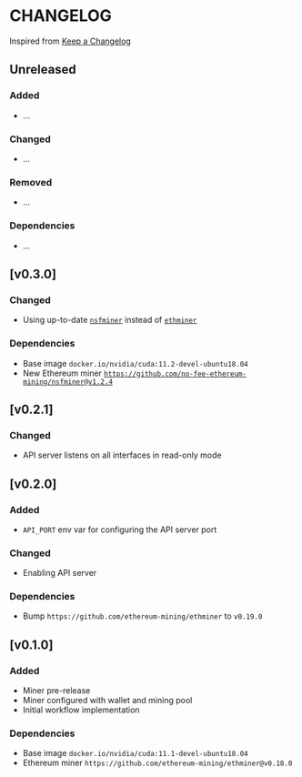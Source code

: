 # CHANGELOG

Inspired from [Keep a Changelog](https://keepachangelog.com/en/1.0.0/)

## Unreleased
### Added
- ...

### Changed
- ...

### Removed
- ...

### Dependencies
- ...

## [v0.3.0]
### Changed
- Using up-to-date [`nsfminer`](https://github.com/no-fee-ethereum-mining/nsfminer) instead of [`ethminer`](https://github.com/ethereum-mining/ethminer)

### Dependencies
- Base image `docker.io/nvidia/cuda:11.2-devel-ubuntu18.04`
- New Ethereum miner [`https://github.com/no-fee-ethereum-mining/nsfminer@v1.2.4`](https://github.com/no-fee-ethereum-mining/nsfminer/releases/tag/v1.2.4)


## [v0.2.1]
### Changed
- API server listens on all interfaces in read-only mode

## [v0.2.0]
### Added
- `API_PORT` env var for configuring the API server port

### Changed
- Enabling API server

### Dependencies
- Bump `https://github.com/ethereum-mining/ethminer` to `v0.19.0`

## [v0.1.0]
### Added
- Miner pre-release
- Miner configured with wallet and mining pool
- Initial workflow implementation

### Dependencies
- Base image `docker.io/nvidia/cuda:11.1-devel-ubuntu18.04`
- Ethereum miner `https://github.com/ethereum-mining/ethminer@v0.18.0`
